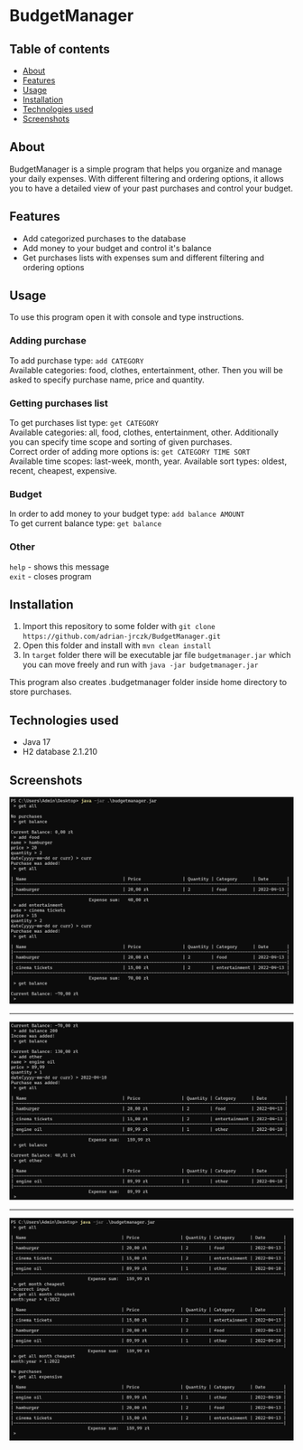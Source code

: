 # BudgetManager

## Table of contents
* [About](#about)
* [Features](#features)
* [Usage](#usage)
* [Installation](#installation)
* [Technologies used](#technologies-used)
* [Screenshots](#screenshots)


## About

BudgetManager is a simple program that helps you organize and manage your daily expenses.
With different filtering and ordering options, it allows you to have a detailed view of your past purchases and control your budget.

## Features

- Add categorized purchases to the database
- Add money to your budget and control it's balance
- Get purchases lists with expenses sum and different filtering and ordering options

## Usage

To use this program open it with console and type instructions.

### Adding purchase
To add purchase type: `add CATEGORY`<br/>
Available categories: food, clothes, entertainment, other.
Then you will be asked to specify purchase name, price and quantity.

### Getting purchases list
To get purchases list type: `get CATEGORY`<br/>
Available categories: all, food, clothes, entertainment, other.
Additionally you can specify time scope and sorting of given purchases.<br/>
Correct order of adding more options is: `get CATEGORY TIME SORT`<br/>
Available time scopes: last-week, month, year.
Available sort types: oldest, recent, cheapest, expensive.

### Budget
In order to add money to your budget type: `add balance AMOUNT`<br/>
To get current balance type: `get balance`

### Other
`help`   - shows this message<br/>
`exit`   - closes program 

## Installation

1. Import this repository to some folder with `git clone https://github.com/adrian-jrczk/BudgetManager.git`
2. Open this folder and install with `mvn clean install`
3. In `target` folder there will be executable jar file `budgetmanager.jar` which you can move freely and run with `java -jar budgetmanager.jar`

This program also creates .budgetmanager folder inside home directory to store purchases.

## Technologies used

- Java 17
- H2 database 2.1.210

## Screenshots

![screenshot 1](images/screenshot01.png?raw=true "Commands example 1")
***
![screenshot 2](images/screenshot02.png?raw=true "Commands example 2")
***
![screenshot 3](images/screenshot03.png?raw=true "Commands example 3")

